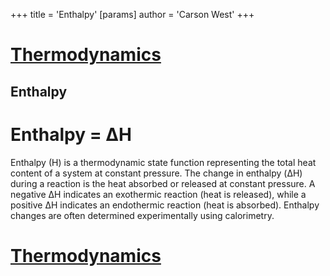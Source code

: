 +++
 title = 'Enthalpy'
[params]
	author = 'Carson West'
+++
# [Thermodynamics](./../thermodynamics/)

## Enthalpy
# **Enthalpy = ΔH**

Enthalpy (H) is a thermodynamic state function representing the total heat content of a system at constant pressure.  The change in enthalpy (ΔH) during a reaction is the heat absorbed or released at constant pressure.  A negative ΔH indicates an exothermic reaction (heat is released), while a positive ΔH indicates an endothermic reaction (heat is absorbed).  Enthalpy changes are often determined experimentally using calorimetry.

# [Thermodynamics](./../thermodynamics/)